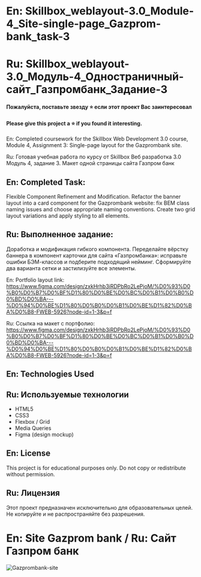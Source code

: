 # En: Skillbox_weblayout-3.0_Module-4_Site-single-page_Gazprom-bank_task-3
# Ru: Skillbox_weblayout-3.0_Модуль-4_Одностраничный-сайт_Газпромбанк_Задание-3

#### Пожалуйста, поставьте звезду ⭐ если этот проект Вас заинтересовал
#### Please give this project a ⭐ if you found it interesting.

En: Completed coursework for the Skillbox Web Development 3.0 course, Module 4, Assignment 3: Single-page layout for the Gazprombank site. 

Ru: Готовая учебная работа по курсу от Skillbox Веб разработка 3.0 Модуль 4, задание 3. Макет одной страницы сайта Газпром банк

## En: Completed Task:
Flexible Component Refinement and Modification.
Refactor the banner layout into a card component for the Gazprombank website: fix BEM class naming issues and choose appropriate naming conventions. Create two grid layout variations and apply styling to all elements.

## Ru: Выполненное задание: 
Доработка и модификация гибкого компонента.
Переделайте вёрстку баннера в компонент карточки для сайта «Газпромбанка»: исправьте ошибки БЭМ-классов и подберите подходящий нейминг. Сформируйте два варианта сетки и застилизуйте все элементы.

En: Portfolio layout link: https://www.figma.com/design/zxkHrhb3iRDPbRo2LePjoM/%D0%93%D0%B0%D0%B7%D0%BF%D1%80%D0%BE%D0%BC%D0%B1%D0%B0%D0%BD%D0%BA---%D0%94%D0%BE%D1%80%D0%B0%D0%B1%D0%BE%D1%82%D0%BA%D0%B8-FWEB-5926?node-id=1-3&p=f

Ru: Ссылка на макет c портфолио: https://www.figma.com/design/zxkHrhb3iRDPbRo2LePjoM/%D0%93%D0%B0%D0%B7%D0%BF%D1%80%D0%BE%D0%BC%D0%B1%D0%B0%D0%BD%D0%BA---%D0%94%D0%BE%D1%80%D0%B0%D0%B1%D0%BE%D1%82%D0%BA%D0%B8-FWEB-5926?node-id=1-3&p=f

## En: Technologies Used
## Ru: Используемые технологии

- HTML5
- CSS3
- Flexbox / Grid
- Media Queries
- Figma (design mockup)

## En: License
This project is for educational purposes only. Do not copy or redistribute without permission.

## Ru: Лицензия
Этот проект предназначен исключительно для образовательных целей. Не копируйте и не распространяйте без разрешения.


# En: Site Gazprom bank / Ru: Сайт Газпром бaнк

![Gazprombank-site](https://github.com/user-attachments/assets/fe261808-e3dd-491d-994c-b149e9557e96)
